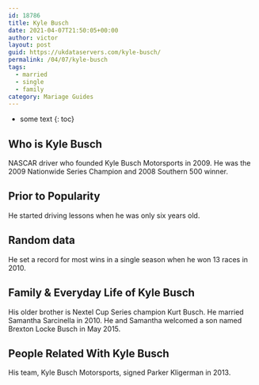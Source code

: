 ```yaml
---
id: 18786
title: Kyle Busch
date: 2021-04-07T21:50:05+00:00
author: victor
layout: post
guid: https://ukdataservers.com/kyle-busch/
permalink: /04/07/kyle-busch  
tags:
  - married
  - single
  - family
category: Mariage Guides
---
```


* some text
{: toc}


## Who is Kyle Busch



NASCAR driver who founded Kyle Busch Motorsports in 2009. He was the 2009 Nationwide Series Champion and 2008 Southern 500 winner.

                
                
                
## Prior to Popularity



He started driving lessons when he was only six years old.

                
                
                
## Random data



He set a record for most wins in a single season when he won 13 races in 2010.

                
                
                
## Family & Everyday Life of Kyle Busch



His older brother is Nextel Cup Series champion Kurt Busch. He married Samantha Sarcinella in 2010. He and Samantha welcomed a son named Brexton Locke Busch in May 2015.

                
                
                
## People Related With Kyle Busch



His team, Kyle Busch Motorsports, signed Parker Kligerman in 2013.

                
              
            
          
          
          